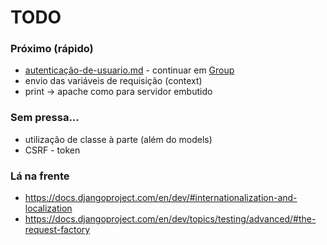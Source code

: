 TODO
===


### Próximo (rápido)

- [autenticação-de-usuario.md](autenticacao-de-usuario.md) - continuar em [Group](https://docs.djangoproject.com/en/dev/topics/auth/default/#groups)
- envio das variáveis de requisição (context)
- print -> apache como para servidor embutido


### Sem pressa...

- utilização de classe à parte (além do models)
- CSRF - token



### Lá na frente

- https://docs.djangoproject.com/en/dev/#internationalization-and-localization
- https://docs.djangoproject.com/en/dev/topics/testing/advanced/#the-request-factory